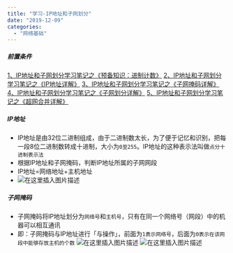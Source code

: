 ```yaml
---
title: "学习-IP地址和子网划分"
date: "2019-12-09"
categories: 
  - "网络基础"
---
```


##### 前置条件

[1、IP地址和子网划分学习笔记之《预备知识：进制计数》](https://blog.51cto.com/6930123/2111068 " 1、IP地址和子网划分学习笔记之《预备知识：进制计数》") [2、IP地址和子网划分学习笔记之《IP地址详解》](https://blog.51cto.com/6930123/2112403 " 2、IP地址和子网划分学习笔记之《IP地址详解》        ") [3、IP地址和子网划分学习笔记之《子网掩码详解》](https://blog.51cto.com/6930123/2112748 " 3、IP地址和子网划分学习笔记之《子网掩码详解》      ") [4、IP地址和子网划分学习笔记之《子网划分详解》](https://blog.51cto.com/6930123/2113151 " 4、IP地址和子网划分学习笔记之《子网划分详解》      ") [5、IP地址和子网划分学习笔记之《超网合并详解》](https://blog.51cto.com/6930123/2115072 " 5、IP地址和子网划分学习笔记之《超网合并详解》      ")

##### IP地址

- IP地址是由32位二进制组成，由于二进制数太长，为了便于记忆和识别，把每一段8位二进制数转成十进制，大小为`0至255`。IP地址的这种表示法叫做`点分十进制表示法`
- 根据IP地址和子网掩码，判断IP地址所属的子网网段
- IP地址=网络地址+主机地址
- ![在这里插入图片描述](https://img-blog.csdnimg.cn/20191209171700362.png)

##### 子网掩码

- 子网掩码将IP地址划分为`网络号`和`主机号`，只有在同一个网络号（网段）中的机器可以相互通讯
- 即：子网掩码与IP地址进行「与操作」，前面为`1表示网络号`，后面为`0表示在该网段中能够存放主机的个数` ![在这里插入图片描述](https://img-blog.csdnimg.cn/20191209170117895.png?x-oss-process=image/watermark,type_ZmFuZ3poZW5naGVpdGk,shadow_10,text_aHR0cHM6Ly9ibG9nLmNzZG4ubmV0L2ppYW5nYmVuY2h1,size_16,color_FFFFFF,t_70) ![在这里插入图片描述](https://img-blog.csdnimg.cn/20191209172909182.png?x-oss-process=image/watermark,type_ZmFuZ3poZW5naGVpdGk,shadow_10,text_aHR0cHM6Ly9ibG9nLmNzZG4ubmV0L2ppYW5nYmVuY2h1,size_16,color_FFFFFF,t_70)
